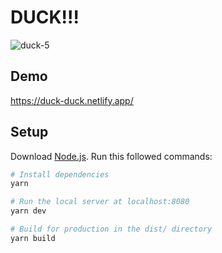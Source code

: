 # DUCK!!!
![duck-5](https://user-images.githubusercontent.com/128533/116800880-bf4b8000-aab9-11eb-839f-bbfa1ca84d04.gif)

## Demo
https://duck-duck.netlify.app/

## Setup
Download [Node.js](https://nodejs.org/en/download/).
Run this followed commands:

``` bash
# Install dependencies
yarn

# Run the local server at localhost:8080
yarn dev

# Build for production in the dist/ directory
yarn build
```
